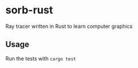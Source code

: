 # sorb-rust
Ray tracer written in Rust to learn computer graphics

## Usage
Run the tests with `cargo test`
